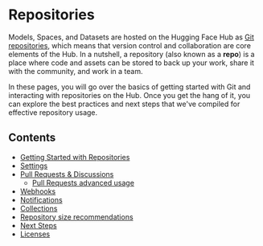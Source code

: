 # Repositories

Models, Spaces, and Datasets are hosted on the Hugging Face Hub as [Git repositories](https://git-scm.com/about), which means that version control and collaboration are core elements of the Hub. In a nutshell, a repository (also known as a **repo**) is a place where code and assets can be stored to back up your work, share it with the community, and work in a team. 

In these pages, you will go over the basics of getting started with Git and interacting with repositories on the Hub. Once you get the hang of it, you can explore the best practices and next steps that we've compiled for effective repository usage.

## Contents

- [Getting Started with Repositories](./repositories-getting-started)
- [Settings](./repositories-settings)
- [Pull Requests & Discussions](./repositories-pull-requests-discussions)
  - [Pull Requests advanced usage](./repositories-pull-requests-discussions#pull-requests-advanced-usage)
- [Webhooks](./webhooks)
- [Notifications](./notifications)
- [Collections](./collections)
- [Repository size recommendations](./repositories-recommendations)
- [Next Steps](./repositories-next-steps)
- [Licenses](./repositories-licenses)
